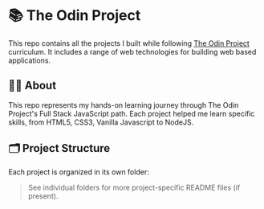 # 📚 The Odin Project

This repo contains all the projects I built while following [The Odin Project](https://www.theodinproject.com/) curriculum. It includes a range of web technologies for building web based applications.

## 🧑‍🎓 About

This repo represents my hands-on learning journey through The Odin Project's Full Stack JavaScript path. Each project helped me learn specific skills, from HTML5, CSS3, Vanilla Javascript to NodeJS.

## 🗂️ Project Structure

Each project is organized in its own folder:

> See individual folders for more project-specific README files (if present).
